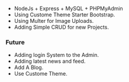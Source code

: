 - NodeJs + Express + MySQL + PHPMyAdmin
- Using Custome Theme Starter Bootstrap.
- Using Multer for Image Uploads.
- Adding Simple CRUD for new Projects.

### Future

- Adding login System to the Admin.
- Adding latest news and feed.
- Add A Blog.
- Use Custome Theme.
